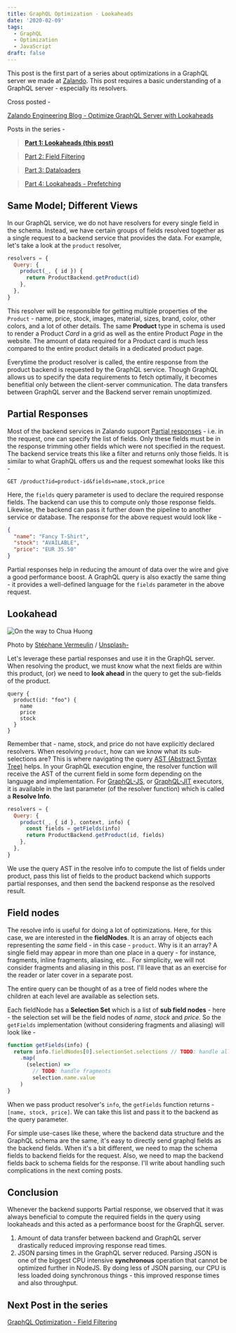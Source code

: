 ```yaml
---
title: GraphQL Optimization - Lookaheads
date: '2020-02-09'
tags:
  - GraphQL
  - Optimization
  - JavaScript
draft: false
---
```


This post is the first part of a series about optimizations in a GraphQL server we made at [Zalando](https://www.zalando.de). This post requires a basic understanding of a GraphQL server - especially its resolvers.

Cross posted -

[Zalando Engineering Blog - Optimize GraphQL Server with Lookaheads](https://engineering.zalando.com/posts/2021/03/optimize-graphql-server-with-lookaheads.html)

Posts in the series -

> **[Part 1: Lookaheads (this post)](https://boopathi.blog/graphql-optimization-lookaheads/)**

> [Part 2: Field Filtering](https://boopathi.blog/graphql-optimization-field-filtering/)

> [Part 3: Dataloaders](https://boopathi.blog/graphql-optimization-dataloaders/)

> [Part 4: Lookaheads - Prefetching](https://boopathi.blog/graphql-optimization-lookaheads-prefetching/)

## Same Model; Different Views

In our GraphQL service, we do not have resolvers for every single field in the schema. Instead, we have certain groups of fields resolved together as a single request to a backend service that provides the data. For example, let's take a look at the `product` resolver,

```js
resolvers = {
  Query: {
    product(_, { id }) {
      return ProductBackend.getProduct(id)
    },
  },
}
```

This resolver will be responsible for getting multiple properties of the `Product` - name, price, stock, images, material, sizes, brand, color, other colors, and a lot of other details. The same **Product** type in schema is used to render a Product _Card_ in a grid as well as the entire Product _Page_ in the website. The amount of data required for a Product card is much less compared to the entire product details in a dedicated product page.

Everytime the product resolver is called, the entire response from the product backend is requested by the GraphQL service. Though GraphQL allows us to specify the data requirements to fetch optimally, it becomes benefitial only between the client-server communication. The data transfers between GraphQL server and the Backend server remain unoptimized.

## Partial Responses

Most of the backend services in Zalando support [Partial responses](https://cloud.google.com/blog/products/api-management/restful-api-design-can-your-api-give-developers-just-information-they-need) - i.e. in the request, one can specify the list of fields. Only these fields must be in the response trimming other fields which were not specified in the request. The backend service treats this like a filter and returns only those fields. It is similar to what GraphQL offers us and the request somewhat looks like this -

```http
GET /product?id=product-id&fields=name,stock,price
```

Here, the `fields` query parameter is used to declare the required response fields. The backend can use this to compute only those response fields. Likewise, the backend can pass it further down the pipeline to another service or database. The response for the above request would look like -

```json
{
  "name": "Fancy T-Shirt",
  "stock": "AVAILABLE",
  "price": "EUR 35.50"
}
```

Partial responses help in reducing the amount of data over the wire and give a good performance boost. A GraphQL query is also exactly the same thing - it provides a well-defined language for the `fields` parameter in the above request.

## Lookahead

![On the way to Chua Huong](https://images.unsplash.com/photo-1515921906220-71cf0d2c9366?w=1440&auto=format&lossless=true)

Photo by [Stéphane Vermeulin](https://unsplash.com/@svermeulin?utm_source=ghost&utm_medium=referral&utm_campaign=api-credit) / [Unsplash-](https://unsplash.com/?utm_source=ghost&utm_medium=referral&utm_campaign=api-credit)

Let's leverage these partial responses and use it in the GraphQL server. When resolving the product, we must know what the next fields are within this product, (or) we need to **look ahead** in the query to get the sub-fields of the product.

```gql
query {
  product(id: "foo") {
    name
    price
    stock
  }
}
```

Remember that - name, stock, and price do not have explicitly declared resolvers. When resolving `product`, how can we know what its sub-selections are? This is where navigating the query [AST (Abstract Syntax Tree)](https://en.wikipedia.org/wiki/Abstract_syntax_tree) helps. In your GraphQL execution engine, the resolver function will receive the AST of the current field in some form depending on the language and implementation. For [GraphQL-JS](Https://github.com/graphql/graphql-js), or [GraphQL-JIT](Https://github.com/zalando-incubator/graphql-jit) executors, it is available in the last parameter (of the resolver function) which is called a **Resolve Info**.

```js
resolvers = {
  Query: {
    product(_, { id }, context, info) {
      const fields = getFields(info)
      return ProductBackend.getProduct(id, fields)
    },
  },
}
```

We use the query AST in the resolve info to compute the list of fields under product, pass this list of fields to the product backend which supports partial responses, and then send the backend response as the resolved result.

## Field nodes

The resolve info is useful for doing a lot of optimizations. Here, for this case, we are interested in the **fieldNodes**. It is an array of objects each representing the _same_ field - in this case - `product`. Why is it an array? A single field may appear in more than one place in a query - for instance, fragments, inline fragments, aliasing, etc... For simplicity, we will not consider fragments and aliasing in this post. I'll leave that as an exercise for the reader or later cover in a separate post.

The entire query can be thought of as a tree of field nodes where the children at each level are available as selection sets.

Each fieldNode has a **Selection Set** which is a list of **sub field nodes** - here - the selection set will be the field nodes of _name_, _stock_ and _price_. So the `getFields` implementation (without considering fragments and aliasing) will look like -

```js
function getFields(info) {
  return info.fieldNodes[0].selectionSet.selections // TODO: handle all field nodes in other fragments
    .map(
      (selection) =>
        // TODO: handle fragments
        selection.name.value
    )
}
```

When we pass product resolver's `info`, the `getFields` function returns - `[name, stock, price]`. We can take this list and pass it to the backend as the query parameter.

For simple use-cases like these, where the backend data structure and the GraphQL schema are the same, it's easy to directly send graphql fields as the backend fields. When it's a bit different, we need to map the schema fields to backend fields for the request. Also, we need to map the backend fields back to schema fields for the response. I'll write about handling such complications in the next coming posts.

## Conclusion

Whenever the backend supports Partial response, we observed that it was always beneficial to compute the required fields in the query using lookaheads and this acted as a performance boost for the GraphQL server.

1. Amount of data transfer between backend and GraphQL server drastically reduced improving response read times.
1. JSON parsing times in the GraphQL server reduced. Parsing JSON is one of the biggest CPU intensive **synchronous** operation that cannot be optimized further in NodeJS. By doing less of JSON parsing, our CPU is less loaded doing synchronous things - this improved response times and also throughput.

## Next Post in the series

[GraphQL Optimization - Field Filtering](https://boopathi.blog/graphql-optimization-field-filtering/)
